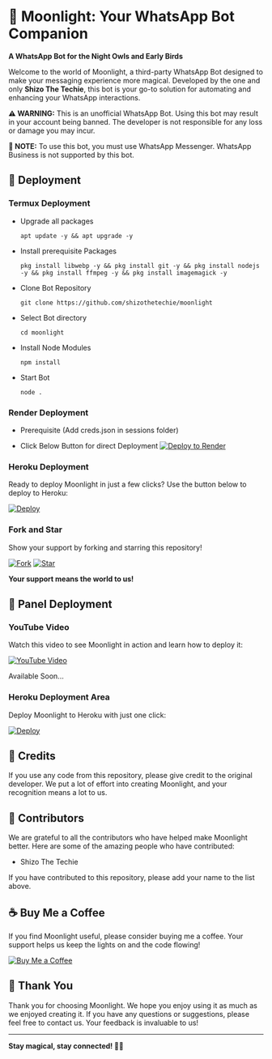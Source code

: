 # 🌙 Moonlight: Your WhatsApp Bot Companion

**A WhatsApp Bot for the Night Owls and Early Birds**

Welcome to the world of Moonlight, a third-party WhatsApp Bot designed to make your messaging experience more magical. Developed by the one and only **Shizo The Techie**, this bot is your go-to solution for automating and enhancing your WhatsApp interactions.

**⚠️ WARNING:** This is an unofficial WhatsApp Bot. Using this bot may result in your account being banned. The developer is not responsible for any loss or damage you may incur.

**📝 NOTE:** To use this bot, you must use WhatsApp Messenger. WhatsApp Business is not supported by this bot.

## 🚀 Deployment

### Termux Deployment 
* Upgrade all packages
  ```
  apt update -y && apt upgrade -y
  ```
* Install prerequisite Packages
  ```
  pkg install libwebp -y && pkg install git -y && pkg install nodejs -y && pkg install ffmpeg -y && pkg install imagemagick -y
  ```
* Clone Bot Repository
    ```
    git clone https://github.com/shizothetechie/moonlight
    ```
* Select Bot directory
  ```
  cd moonlight
  ```
* Install Node Modules
  ```
  npm install
  ```
* Start Bot
    ```
    node .
    ```

### Render Deployment 
* Prerequisite (Add creds.json in sessions folder) 

- Click Below Button for direct Deployment
[![Deploy to Render](https://binbashbanana.github.io/deploy-buttons/buttons/remade/render.svg)](https://render-moonlight.shizo.top)

### Heroku Deployment

Ready to deploy Moonlight in just a few clicks? Use the button below to deploy to Heroku:

[![Deploy](https://www.herokucdn.com/deploy/button.svg)](https://heroku.com/deploy?template=https://github.com/shizothetechie/moonlight)

### Fork and Star

Show your support by forking and starring this repository!

[![Fork](https://img.shields.io/github/forks/shizothetechie/moonlight.svg?style=social&label=Fork)](https://github.com/shizothetechie/moonlight/fork)
[![Star](https://img.shields.io/github/stars/shizothetechie/moonlight.svg?style=social&label=Star)](https://github.com/shizothetechie/moonlight/stargazers)

**Your support means the world to us!**

## 🎥 Panel Deployment

### YouTube Video

Watch this video to see Moonlight in action and learn how to deploy it:

[![YouTube Video](https://img.youtube.com/vi/VIDEO_ID/0.jpg)](https://www.youtube.com/watch?v=VIDEO_ID)

Available Soon...

### Heroku Deployment Area

Deploy Moonlight to Heroku with just one click:

[![Deploy](https://www.herokucdn.com/deploy/button.svg)](https://heroku.com/deploy?template=https://github.com/shizothetechie/moonlight)

## 💖 Credits

If you use any code from this repository, please give credit to the original developer. We put a lot of effort into creating Moonlight, and your recognition means a lot to us.

## 👥 Contributors

We are grateful to all the contributors who have helped make Moonlight better. Here are some of the amazing people who have contributed:

- Shizo The Techie

If you have contributed to this repository, please add your name to the list above.

## ☕ Buy Me a Coffee

If you find Moonlight useful, please consider buying me a coffee. Your support helps us keep the lights on and the code flowing!

[![Buy Me a Coffee](https://www.buymeacoffee.com/assets/img/custom_images/orange_img.png)](https://www.buymeacoffee.com/shizodevs)

## 🌟 Thank You

Thank you for choosing Moonlight. We hope you enjoy using it as much as we enjoyed creating it. If you have any questions or suggestions, please feel free to contact us. Your feedback is invaluable to us!

---

**Stay magical, stay connected! 🌙✨**
